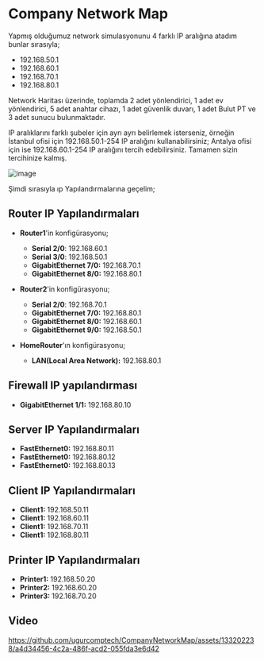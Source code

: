 # Company Network Map

Yapmış olduğumuz network simulasyonunu 4 farklı IP aralığına atadım bunlar sırasıyla; 
  - 192.168.50.1
  - 192.168.60.1
  - 192.168.70.1
  - 192.168.80.1


Network Haritası üzerinde, toplamda 2 adet yönlendirici, 1 adet ev yönlendirici, 5 adet anahtar cihazı, 1 adet güvenlik duvarı, 1 adet Bulut PT ve 3 adet sunucu bulunmaktadır.

IP aralıklarını farklı şubeler için ayrı ayrı belirlemek isterseniz, örneğin İstanbul ofisi için 192.168.50.1-254 IP aralığını kullanabilirsiniz; Antalya ofisi için ise 192.168.60.1-254 IP aralığını tercih edebilirsiniz. Tamamen sizin tercihinize kalmış.

![image](https://github.com/ugurcomptech/CompanyNetworkMap/assets/133202238/c8b72d0b-af7c-48d5-a2b7-475cc89cdad6)

Şimdi sırasıyla ıp Yapılandırmalarına geçelim;

## Router IP Yapılandırmaları

- **Router1**'in konfigürasyonu;
  - **Serial 2/0**: 192.168.60.1
  - **Serial 3/0**: 192.168.50.1
  - **GigabitEthernet 7/0:** 192.168.70.1
  - **GigabitEthernet 8/0:** 192.168.80.1

- **Router2**'in konfigürasyonu;
  - **Serial 2/0**: 192.168.70.1
  - **GigabitEthernet 7/0:** 192.168.80.1
  - **GigabitEthernet 8/0:** 192.168.60.1
  - **GigabitEthernet 9/0:** 192.168.50.1
 

- **HomeRouter**'ın konfigürasyonu;
  - **LAN(Local Area Network):** 192.168.80.1
 

## Firewall IP yapılandırması

- **GigabitEthernet 1/1:** 192.168.80.10



## Server IP Yapılandırmaları
- **FastEthernet0:** 192.168.80.11
- **FastEthernet0:** 192.168.80.12
- **FastEthernet0:** 192.168.80.13


## Client IP Yapılandırmaları

- **Client1:** 192.168.50.11
- **Client1:** 192.168.60.11
- **Client1:** 192.168.70.11
- **Client1:** 192.168.80.11


## Printer IP Yapılandırmaları

- **Printer1:** 192.168.50.20
- **Printer2:** 192.168.60.20
- **Printer3:** 192.168.70.20

## Video



https://github.com/ugurcomptech/CompanyNetworkMap/assets/133202238/a4d34456-4c2a-486f-acd2-055fda3e6d42





